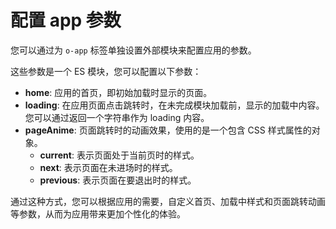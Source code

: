 # 配置 app 参数

您可以通过为 `o-app` 标签单独设置外部模块来配置应用的参数。

这些参数是一个 ES 模块，您可以配置以下参数：

- **home**: 应用的首页，即初始加载时显示的页面。
- **loading**: 在应用页面点击跳转时，在未完成模块加载前，显示的加载中内容。您可以通过返回一个字符串作为 loading 内容。
- **pageAnime**: 页面跳转时的动画效果，使用的是一个包含 CSS 样式属性的对象。
  - **current**: 表示页面处于当前页时的样式。
  - **next**: 表示页面在未进场时的样式。
  - **previous**: 表示页面在要退出时的样式。

通过这种方式，您可以根据应用的需要，自定义首页、加载中样式和页面跳转动画等参数，从而为应用带来更加个性化的体验。

<a href="../../publics/examples/use-config/demo.html" preview demo></a>
<a href="../../publics/examples/use-config/app-config.mjs" main demo></a>
<a href="../../publics/examples/use-config/page1.html" demo></a>
<a href="../../publics/examples/use-config/page2.html" demo></a>
